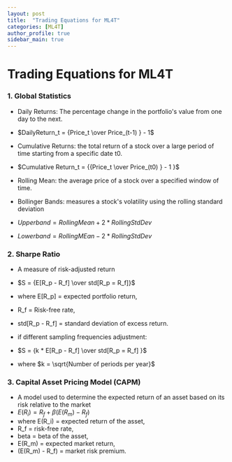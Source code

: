 ```yaml
---
layout: post
title:  "Trading Equations for ML4T"
categories: [ML4T]
author_profile: true
sidebar_main: true
---
```


# Trading Equations for ML4T


### 1. Global Statistics   

* Daily Returns: The percentage change in the portfolio's value from one day to the next.
* $DailyReturn_t = {Price_t \over Price_(t-1) } - 1$   

* Cumulative Returns: the total return of a stock over a large period of time starting from a specific date t0.
* $Cumulative Return_t = {{Price_t \over Price_(t0) } - 1 }$   

* Rolling Mean: the average price of a stock over a specified window of time.   

* Bollinger Bands: measures a stock's volatility using the rolling standard deviation
* $Upper band = {Rolling Mean + 2 * Rolling Std Dev }$
* $Lower band = {Rolling MEan - 2 * Rolling Std Dev }$   


### 2. Sharpe Ratio   

* A measure of risk-adjusted return
* $S = {E[R_p - R_f] \over std[R_p = R_f]}$
* where E[R_p] = expected portfolio return,
* R_f = Risk-free rate,
* std[R_p - R_f] = standard deviation of excess return.   

* if different sampling frequencies adjustment:
* $S = {k * E[R_p - R_f] \over std[R_p = R_f] }$
* where $k = \sqrt{Number of periods per year}$   


### 3. Capital Asset Pricing Model (CAPM)     

* A model used to determine the expected return of an asset based on its risk relative to the market
* $E(R_i) = {R_f + \beta{(E(R_m) - R_f)}}$
* where E(R_i) = expected return of the asset,
* R_f = risk-free rate,
* beta = beta of the asset,
* E(R_m) = expected market return,
* (E(R_m) - R_f) = market risk premium.


